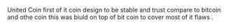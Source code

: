 United Coin
first of it coin design to be stable and trust compare to bitcoin and othe coin this was biuld on top of bit coin to cover most of it flaws
.
